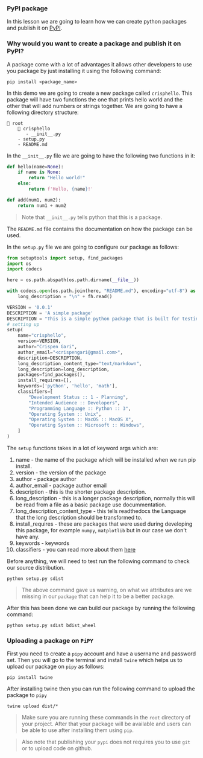 ### PyPI package

In this lesson we are going to learn how we can create python packages and publish it on [PyPI](https://pypi.org/).

### Why would you want to create a package and publish it on PyPI?

A package come with a lot of advantages it allows other developers to use you package by just installing it using the following command:

```shell
pip install <package_name>
```

In this demo we are going to create a new package called `crisphello`. This package will have two functions the one that prints hello world and the other that will add numbers or strings together. We are going to have a following directory structure:

```shell
📁 root
    📁 crisphello
       - __init__.py
    - setup.py
    - README.md
```

In the `__init__.py` file we are going to have the following two functions in it:

```py
def hello(name=None):
    if name is None:
        return "Hello world!"
    else:
        return f'Hello, {name}!'

def add(num1, num2):
    return num1 + num2
```

> Note that `__init__.py` tells python that this is a package.

The `README.md` file contains the documentation on how the package can be used.

In the `setup.py` file we are going to configure our package as follows:

```py
from setuptools import setup, find_packages
import os
import codecs

here = os.path.abspath(os.path.dirname(__file__))

with codecs.open(os.path.join(here, "README.md"), encoding="utf-8") as fh:
    long_description = "\n" + fh.read()

VERSION = '0.0.1'
DESCRIPTION = 'A simple package'
DESCRIPTION = "This is a simple python package that is built for testing purpose."
# setting up
setup(
    name="crisphello",
    version=VERSION,
    author="Crispen Gari",
    author_email="<crispengari@gmail.com>",
    description=DESCRIPTION,
    long_description_content_type="text/markdown",
    long_description=long_description,
    packages=find_packages(),
    install_requires=[],
    keywords=['python', 'hello', 'math'],
    classifiers=[
        "Development Status :: 1 - Planning",
        "Intended Audience :: Developers",
        "Programming Language :: Python :: 3",
        "Operating System :: Unix",
        "Operating System :: MacOS :: MacOS X",
        "Operating System :: Microsoft :: Windows",
    ]
)
```

The `setup` functions takes in a lot of keyword args which are:

1. name - the name of the package which will be installed when we run pip install.
2. version - the version of the package
3. author - package author
4. author_email - package author email
5. description - this is the shorter package description.
6. long_description - this is a longer package description, normally this will be read from a file as a basic package use docummentation.
7. long_description_content_type - this tells readthedocs the Language that the long description should be transformed to.
8. install_requires - these are packages that were used during developing this package, for example `numpy`, `matplotlib` but in our case we don't have any.
9. keywords - keywords
10. classifiers - you can read more about them [here](https://pypi.org/classifiers/)

Before anything, we will need to test run the following command to check our source distribution.

```shell
python setup.py sdist
```

> The above command gave us warning, on what we attributes are we missing in our `package` that can help it to be a better package.

After this has been done we can build our package by running the following command:

```shell
python setup.py sdist bdist_wheel
```

### Uploading a package on `PiPY`

First you need to create a `pipy` account and have a username and password set. Then you will go to the terminal and install `twine` which helps us to upload our package on `pipy` as follows:

```shell
pip install twine
```

After installing twine then you can run the following command to upload the package to `pipy`

```shell
twine upload dist/*
```

> Make sure you are running these commands in the `root` directory of your project. After that your package will be available and users can be able to use after installing them using `pip`.

> Also note that publishing your `pypi` does not requires you to use `git` or to upload code on github.
